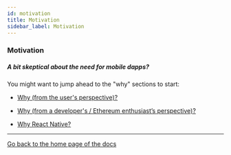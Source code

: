 ```yaml
---
id: motivation
title: Motivation
sidebar_label: Motivation
---
```


### Motivation

##### A bit skeptical about the need for mobile dapps?

You might want to jump ahead to the "why" sections to start:

- [Why (from the user's perspective)?](Why.md#why-from-the-users-perspective)

- [Why (from a developer's / Ethereum enthusiast’s perspective)?](Why.md#why-from-a-developers--ethereum-enthusiasts-perspective)

- [Why React Native?](Why.md#why-react-native)

---

[Go back to the home page of the docs](Home.md)
